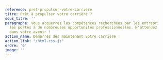 ```yaml
---
reference: prêt-propulser-votre-carrière
titre: Prêt à propulser votre carrière ?
sous_titre: ''
paragraphe: Vous acquerrez les compétences recherchées par les entreprises et ouvrirez
  les portes à de nombreuses opportunités professionnelles. N'attendez plus pour investir
  dans votre avenir !
action_name: Démarrez dès maintenant votre carrière !
action_link: "/html-css-js"
ordre: '6'
image: ''
---
```

